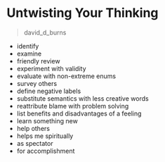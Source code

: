 # Untwisting Your Thinking

> david_d_burns

- identify
- examine
- friendly review
- experiment with validity
- evaluate with non-extreme enums
- survey others
- define negative labels
- substitute semantics with less creative words
- reattribute blame with problem solving
- list benefits and disadvantages of a feeling
- learn something new
- help others
- helps me spiritually
- as spectator
- for accomplishment
